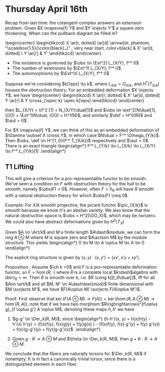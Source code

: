 # Thursday April 16th

Recap from last time: the cotangent complex answers an extension problem.
Given $X \mapsvia{f} Y$ and $Y \injects Y'$ a square zero thickening.
When can the pullback diagram be filled in?

\begin{center}
\begin{tikzcd}
X  \ar[r, dotted] \ar[d] \arrow[dr, phantom, "\scalebox{1.5}{\color{black}$\lrcorner$}" , very near start, color=black]
& X' \ar[d, dotted] \\
Y \ar[r] 
& Y'
\end{tikzcd}
\end{center}

- The existence is governed by $\obs \in \Ext^2( L_{X/Y}, f^* I)$
- The number of extensions by $\Ext^1( L_{X/Y}, f^* I)$
- The automorphisms by $\Ext^0( L_{X/Y}, f^* I)$

Suppose we're considering $k[\eps] \to k$, where $L_{X/k} = \Omega_{X/k}$, and $H^*(T_{X/k})$ houses the obstruction theory.
For an embedded deformation $X \injects Y$, we have
\begin{center}
\begin{tikzcd}
X  \ar[r, dotted]
& X' \ar[d, dotted] \
Y \ar[r] 
& Y \cross_{\spec k} \spec k[\eps]
\end{tikzcd}
\end{center}

then $L_{X/Y} = I/I^2 [1] = N_{X/Y}\dual[1]$ and $\obs \in \ext^2(N\dual[1], \OO) = \Ext^1(N\dual, \OO) = H^1(N)$, and similarly $\def = H^0(N)$ and $\aut = 0$.

For $X \mapsvia{f} Y$, we can think of this as an embedded deformation of $\Gamma \subset X \cross Y$, in which case $N\dual = F^* \Omega_{Y/k}$.
Then $\obs, \def \in H^{1, 0}(f^* T_{X/k})$ respectively and $\aut = 0$.
There is an exact triangle
\begin{align*}
f^* L_{Y/k} \to L_{X/k} \to L_{X/Y} \to f^* L_{Y/k}[1]
.\end{align*}


## T1 Lifting

This will give a criterion for a pro-representable functor to be smooth.
We've seen a condition on $F$ with obstruction theory for the hull to be smooth, namely $\obs(F) = 0$.
However, often $F = h_R$ will have $R$ smooth with a natural obstruction theory for which $\obs(F) \neq 0$.

Example:
For $X/k$ smooth projective, the picard functor $\pic_{X/k}$ is smooth because we know it's an abelian variety.
We also know that the natural obstruction space is $\obs = H^2(\OO_X)$, which may be nonzero.
We could also have abstract deformations given by $H^2(T_X)$

Given $A \in \Art/k$ and $M$ a finite length $A\dash$module, we can form the ring $A \oplus M$ where $M$ is square zero and $A\actson M$ by the module structure.
This yields
\begin{align*}
0 \to M \to A \oplus M \to A \to 0
\end{align*}

The explicit ring structure is given by $(x, y) \cdot (x, y') = (xx', x'y + xy')$.

Proposition
:   Assume $\ch k =0$ and $F$ is a pro-representable deformation functor, so $F = \hom(R, \cdot)$ where $R$ is a complete local $k\dash$algebra with $\dim t_R < \infty$.
    Then $R$ is smooth over $k$, i.e. $R \cong k[[t_R\dual]]$, iff for all $A\in \art/k$ and all $M, M' \in A\dash\text{mod}$ finite dimensional with $M \surjects M'$, we have $F(A\oplus M) \surjects F(A\oplus M')$.

Proof:
First observe that $\ker(F(A\oplus M) \to F(A)) = \ker(\hom(R, A\oplus M) \to \hom(R, A))$, note that if we have two morphism $R\righrightarrows^{f\oplus g}_{f \oplus g'} A \oplus M$, denoting these maps $h, h'$ we have

1. $g-g' \in \Der_k(R, M)$, since 
  \begin{align*}
  (h-h')(x, y) = h(x)h(y) - h'(x) h'(y) = (f(x)f(y), f(x)g(y) + f(y)g(x) )  - (f(x)f(y), f(x) g'(y) + f(y) g'(x)) = f(x)(g-g')(y) + f(y)(g-g')(x)$
  .\end{align*}

2. Given $g: R\to A\oplus M$ and $\theta \in \Der_k(R, M)$, then $g + \theta: R \to A\oplus M$.

We conclude that the fibers are naturally torsors for $\Der_k(R, M)$ if nonempty.
It is in fact a canonically trivial torsor, since there is a distinguished element in each fiber.

